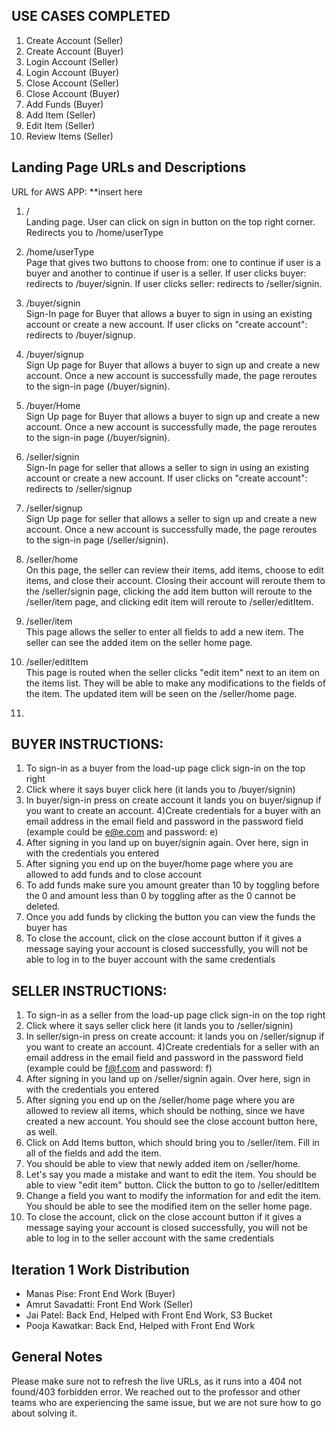## USE CASES COMPLETED
  1) Create Account (Seller)
  2) Create Account (Buyer)
  3) Login Account (Seller)
  4) Login Account (Buyer)
  5) Close Account (Seller)
  6) Close Account (Buyer)
  7) Add Funds (Buyer)
  8) Add Item (Seller)
  9) Edit Item (Seller)
  10) Review Items (Seller)

## Landing Page URLs and Descriptions
URL for AWS APP: **insert here

  1) / <br/>
    Landing page. User can click on sign in button on the top right corner. Redirects you to /home/userType
    
  2) /home/userType <br/>
    Page that gives two buttons to choose from: one to continue if user is a buyer and another to continue if user is a seller. If user clicks buyer: redirects to /buyer/signin. If user clicks seller: redirects to /seller/signin.
    
  3) /buyer/signin <br/>
    Sign-In page for Buyer that allows a buyer to sign in using an existing account or create a new account. If user clicks on "create account": redirects to /buyer/signup.
    
  4) /buyer/signup <br/>
    Sign Up page for Buyer that allows a buyer to sign up and create a new account. Once a new account is successfully made, the page reroutes to the sign-in page (/buyer/signin).
    
  5) /buyer/Home <br/>
     Sign Up page for Buyer that allows a buyer to sign up and create a new account. Once a new account is successfully made, the page reroutes to the sign-in page (/buyer/signin).
    
  6) /seller/signin <br/>
    Sign-In page for seller that allows a seller to sign in using an existing account or create a new account. If user clicks on "create account": redirects to /seller/signup 
    
  7) /seller/signup <br/>
    Sign Up page for seller that allows a seller to sign up and create a new account. Once a new account is successfully made, the page reroutes to the sign-in page (/seller/signin). 
    
  8) /seller/home <br/>
    On this page, the seller can review their items, add items, choose to edit items, and close their account. Closing their account will reroute them to the /seller/signin page, clicking the add item button will reroute to the /seller/item page, and clicking edit item will reroute to /seller/editItem. 
    
  9) /seller/item <br/>
    This page allows the seller to enter all fields to add a new item. The seller can see the added item on the seller home page. 
    
  10) /seller/editItem <br/>
    This page is routed when the seller clicks "edit item" next to an item on the items list. They will be able to make any modifications to the fields of the item. The updated item will be seen on the /seller/home page. 
    
  11) 


## BUYER INSTRUCTIONS:
  1) To sign-in as a buyer from the load-up page click sign-in on the top right 
  2) Click where it says buyer click here (it lands you to /buyer/signin) 
  3) In buyer/sign-in press on create account it lands you on buyer/signup if you want to create an account. 
  4)Create credentials for a buyer with an email address in the email field and password in the password field (example could be e@e.com and password: e)
  3) After signing in you land up on buyer/signin again. Over here, sign in with the credentials you entered
  4) After signing you end up on the buyer/home page where you are allowed to add funds and to close account 
  5) To add funds make sure you amount greater than 10 by toggling before the 0 and amount less than 0 by toggling after as the 0 cannot be deleted. 
  6) Once you add funds by clicking the button you can view the funds the buyer has
  7) To close the account, click on the close account button if it gives a message saying your account is closed successfully, you will not be able to log in to the buyer account with the same credentials

## SELLER INSTRUCTIONS:
1) To sign-in as a seller from the load-up page click sign-in on the top right 
  2) Click where it says seller click here (it lands you to /seller/signin) 
  3) In seller/sign-in press on create account: it lands you on /seller/signup if you want to create an account. 
  4)Create credentials for a seller with an email address in the email field and password in the password field (example could be f@f.com and password: f)
  3) After signing in you land up on /seller/signin again. Over here, sign in with the credentials you entered
  4) After signing you end up on the /seller/home page where you are allowed to review all items, which should be nothing, since we have created a new account. You should see the close account button here, as well. 
  5) Click on Add Items button, which should bring you to /seller/item. Fill in all of the fields and add the item. 
  6) You should be able to view that newly added item on /seller/home.  
  7) Let's say you made a mistake and want to edit the item. You should be able to view "edit item" button. Click the button to go to /seller/editItem
  8) Change a field you want to modify the information for and edit the item. You should be able to see the modified item on the seller home page.
  9) To close the account, click on the close account button if it gives a message saying your account is closed successfully, you will not be able to log in to the seller account with the same credentials

## Iteration 1 Work Distribution
- Manas Pise: Front End Work (Buyer)
- Amrut Savadatti: Front End Work (Seller)
- Jai Patel: Back End, Helped with Front End Work, S3 Bucket
- Pooja Kawatkar: Back End, Helped with Front End Work

## General Notes
Please make sure not to refresh the live URLs, as it runs into a 404 not found/403 forbidden error. We reached out to the professor and other teams who are experiencing the same issue, but we are not sure how to go about solving it.
